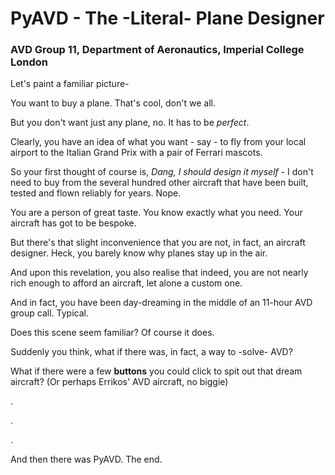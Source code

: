 # PyAVD - The -Literal- Plane Designer 

### AVD Group 11, Department of Aeronautics, Imperial College London

Let's paint a familiar picture-

You want to buy a plane. That's cool, don't we all.

But you don't want just any plane, no. It has to be *perfect*.

Clearly, you have an idea of what you want - say - to fly from your local airport to the Italian Grand Prix with a pair of Ferrari mascots.

So your first thought of course is, *Dang, I should design it myself* - I don't need to buy from the several hundred other aircraft that have been built, tested and flown reliably for years. Nope.

You are a person of great taste. You know exactly what you need. Your aircraft has got to be bespoke.

But there's that slight inconvenience that you are not, in fact, an aircraft designer. Heck, you barely know why planes stay up in the air.

And upon this revelation, you also realise that indeed, you are not nearly rich enough to afford an aircraft, let alone a custom one.

And in fact, you have been day-dreaming in the middle of an 11-hour AVD group call. Typical.

Does this scene seem familiar? Of course it does.

Suddenly you think, what if there was, in fact, a way to -solve- AVD?

What if there were a few **buttons** you could click to spit out that dream aircraft? (Or perhaps Errikos' AVD aircraft, no biggie)

.

.

.

And then there was PyAVD. The end.

